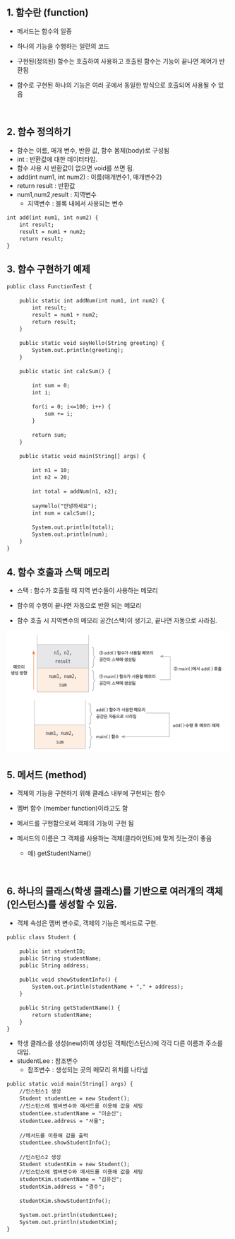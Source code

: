 ## 1. 함수란 (function)

- 메서드는 함수의 일종

- 하나의 기능을 수행하는 일련의 코드

- 구현된(정의된) 함수는 호출하여 사용하고 호출된 함수는 기능이 끝나면 제어가 반환됨

- 함수로 구현된 하나의 기능은 여러 곳에서 동일한 방식으로 호출되어 사용될 수 있음

​

## 2. 함수 정의하기

- 함수는 이름, 매개 변수, 반환 값, 함수 몸체(body)로 구성됨
- int : 반환값에 대한 데이터타입. 
- 함수 사용 시 반환값이 없으면 void를 쓰면 됨. 
- add(int num1, int num2) : 이름(매개변수1, 매개변수2)
- return result : 반환값
- num1,num2,result : 지역변수
    - 지역변수 : 블록 내에서 사용되는 변수

```
int add(int num1, int num2) {  
    int result;
    result = num1 + num2;
    return result;
}
```

## 3. 함수 구현하기 예제

```
public class FunctionTest {
	
	public static int addNum(int num1, int num2) {
		int result;
		result = num1 + num2;
		return result;
	}
	
	public static void sayHello(String greeting) {
		System.out.println(greeting);
	}
	
	public static int calcSum() {
		
		int sum = 0;
		int i;
		
		for(i = 0; i<=100; i++) {
			sum += i;
		}
		
		return sum;
	}

	public static void main(String[] args) {
		
		int n1 = 10;
		int n2 = 20;
		
		int total = addNum(n1, n2);
		
		sayHello("안녕하세요");
		int num = calcSum();
		
		System.out.println(total);
		System.out.println(num);
	}
}
```



## 4. 함수 호출과 스택 메모리

- 스택 : 함수가 호출될 때 지역 변수들이 사용하는 메모리

- 함수의 수행이 끝나면 자동으로 반환 되는 메모리

- 함수 호출 시 지역변수의 메모리 공간(스택)이 생기고, 끝나면 자동으로 사라짐. 

<img src="https://github.com/hy-HA/TIL/blob/main/TIL/java/2.%EA%B0%9D%EC%B2%B4%EC%A7%80%ED%96%A5%EC%9E%85%EB%AC%B8/%EC%9D%B4%EB%AF%B8%EC%A7%80/img1.png">


## 5. 메서드 (method)

- 객체의 기능을 구현하기 위해 클래스 내부에 구현되는 함수

- 멤버 함수 (member function)이라고도 함

- 메서드를 구현함으로써 객체의 기능이 구현 됨

- 메서드의 이름은 그 객체를 사용하는 객체(클라이언트)에 맞게 짓는것이 좋음

    - 예) getStudentName()

​

## 6. 하나의 클래스(학생 클래스)를 기반으로 여러개의 객체(인스턴스)를 생성할 수 있음. 

- 객체 속성은 멤버 변수로, 객체의 기능은 메서드로 구현.

```
public class Student {
	
	public int studentID;
	public String studentName;  
	public String address;
			
	public void showStudentInfo() {
		System.out.println(studentName + "," + address);
	}
	
	public String getStudentName() {
		return studentName;
	}
}

```
- 학생 클래스를 생성(new)하여 생성된 객체(인스턴스)에 각각 다른 이름과 주소를 대입. 
- studentLee : 참조변수
    - 참조변수 : 생성되는 곳의 메모리 위치를 나타냄
```
public static void main(String[] args) {
	//인스턴스1 생성	
    Student studentLee = new Student();
    //인스턴스에 멤버변수와 메서드를 이용해 값을 세팅
    studentLee.studentName = "이순신";
    studentLee.address = "서울";
    
    //메서드를 이용해 값을 출력
    studentLee.showStudentInfo();
    
    //인스턴스2 생성
    Student studentKim = new Student();
    //인스턴스에 멤버변수와 메서드를 이용해 값을 세팅
    studentKim.studentName = "김유신";
    studentKim.address = "경주";
    
    studentKim.showStudentInfo();
    
    System.out.println(studentLee);
    System.out.println(studentKim);
}
```
